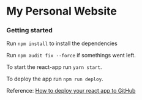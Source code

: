 # My Personal Website

### Getting started

Run `npm install` to install the dependencies

Run `npm audit fix --force` if somethings went left.

To start the react-app run `yarn start`.

To deploy the app run `npm run deploy`.


Reference:
[How to deploy your react app to GitHub](https://www.freecodecamp.org/news/deploy-a-react-app-to-github-pages/)

